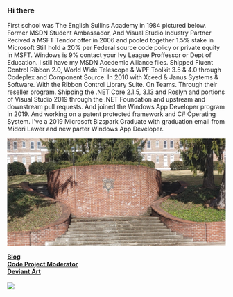 ### Hi there

First school was The English Sullins Academy in 1984 pictured below. Former MSDN Student Ambassador, And Visual Studio Industry Partner
Recived a MSFT Tendor offer in 2006 and pooled together 1.5% stake in Microsoft
Still hold a 20% per Federal source code policy or private equity in MSFT.
Windows is 9% contact your Ivy League Proffessor or Dept of Education.
I still have my MSDN Acedemic Alliance files. Shipped Fluent Control Ribbon 2.0, World Wide Telescope & WPF Toolkit 3.5 & 4.0 
through Codeplex and Component Source. In 2010 with Xceed & Janus Systems & Software. 
With the Ribbon Control Library Suite. On Teams. Through their reseller program. 
Shipping the .NET Core 2.1.5, 3.13 and Roslyn and portions of Visual Studio 2019 through the .NET Foundation 
and upstream and downstream pull requests. And joined the Windows App Developer program in 2019. And 
working on a patent protected framework and C# Operating System.
I've a 2019 Microsoft Bizspark Graduate with graduation email from Midori Lawer and new parter Windows App Developer. 

![Sullins](images/sullins.jpg)
  
[<b>Blog</b>](https://jdm7dvcsmath.blogspot.com/)
<br>
[<b>Code Project Moderator</b>](https://www.codeproject.com/script/Membership/View.aspx?mid=527156)
<br>
[<b>Deviant Art</b>](https://www.deviantart.com/jdm7dv)
<br>
<br>
![](https://komarev.com/ghpvc/?username=jonathanchapmanmoore)
<br> 
